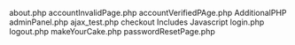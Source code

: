 about.php
accountInvalidPage.php
accountVerifiedPAge.php
AdditionalPHP
adminPanel.php
ajax_test.php
checkout
Includes
Javascript
login.php
logout.php
makeYourCake.php
passwordResetPage.php

